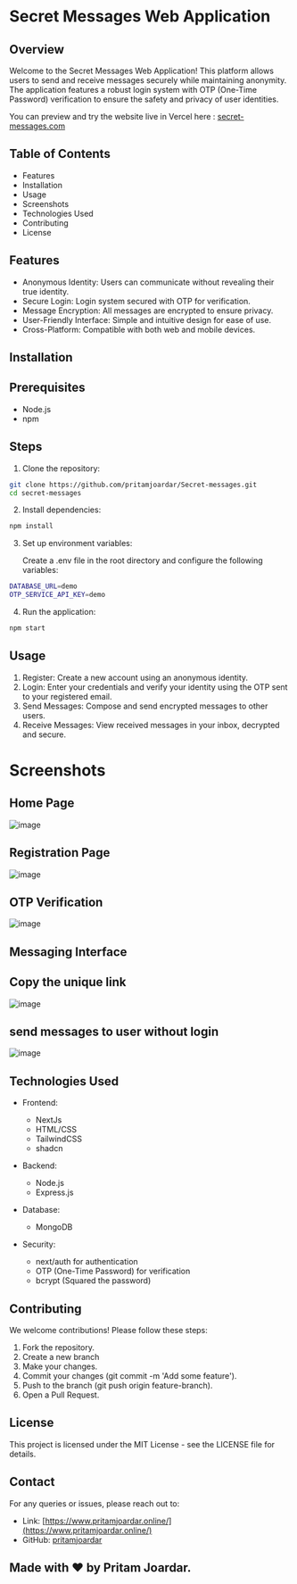 # Secret Messages Web Application

## Overview

Welcome to the Secret Messages Web Application! This platform allows users to send and receive messages securely while maintaining anonymity. The application features a robust login system with OTP (One-Time Password) verification to ensure the safety and privacy of user identities.

You can preview and try the website live in Vercel here : [secret-messages.com](https://secret-messages-bice.vercel.app/)

## Table of Contents

- Features
- Installation
- Usage
- Screenshots
- Technologies Used
- Contributing
- License

## Features

- Anonymous Identity: Users can communicate without revealing their true identity.
- Secure Login: Login system secured with OTP for verification.
- Message Encryption: All messages are encrypted to ensure privacy.
- User-Friendly Interface: Simple and intuitive design for ease of use.
- Cross-Platform: Compatible with both web and mobile devices.

## Installation

## Prerequisites
- Node.js
- npm

## Steps

1. Clone the repository:
  
  
```bash
git clone https://github.com/pritamjoardar/Secret-messages.git
cd secret-messages
```
2. Install dependencies:
```bash
npm install
  ```
3. Set up environment variables:
   
   Create a .env file in the root directory and configure the following variables:
```bash
DATABASE_URL=demo
OTP_SERVICE_API_KEY=demo
  ```
4. Run the application:
   
```bash
npm start
  ```
## Usage
1. Register: Create a new account using an anonymous identity.
2. Login: Enter your credentials and verify your identity using the OTP sent to your registered email.
3. Send Messages: Compose and send encrypted messages to other users.
4. Receive Messages: View received messages in your inbox, decrypted and secure.

# Screenshots
## Home Page
![image](https://github.com/pritamjoardar/Secret-messages/assets/111422356/b3c6bf4c-e61f-4789-85b4-b20ffe7d4d2d)

## Registration Page
![image](https://github.com/pritamjoardar/Secret-messages/assets/111422356/f135ecec-31f9-4b71-9c76-68a8da1a1925)

## OTP Verification
![image](https://github.com/pritamjoardar/Secret-messages/assets/111422356/502533e2-160f-42f9-923e-c2a6ead23895)

## Messaging Interface
## Copy the unique link
![image](https://github.com/pritamjoardar/Secret-messages/assets/111422356/cd866554-23bc-4e26-b95a-f89c41d81aa0)

## send messages to user without login

![image](https://github.com/pritamjoardar/Secret-messages/assets/111422356/0171e110-2d25-49f6-8a57-93570de4d33b)

## Technologies Used
- Frontend:
  - NextJs
  - HTML/CSS
  - TailwindCSS
  - shadcn
- Backend:
  - Node.js
  - Express.js
- Database:
  - MongoDB 
- Security:

  - next/auth for authentication
  - OTP (One-Time Password) for verification
  - bcrypt (Squared the password)

## Contributing
We welcome contributions! Please follow these steps:

1. Fork the repository.
2. Create a new branch 
3. Make your changes.
4. Commit your changes (git commit -m 'Add some feature').
5. Push to the branch (git push origin feature-branch).
6. Open a Pull Request.

## License
This project is licensed under the MIT License - see the LICENSE file for details.

## Contact
For any queries or issues, please reach out to:

- Link:  [https://www.pritamjoardar.online/](https://www.pritamjoardar.online/)
- GitHub: [pritamjoardar](https://github.com/pritamjoardar)

## Made with ❤️ by Pritam Joardar.

